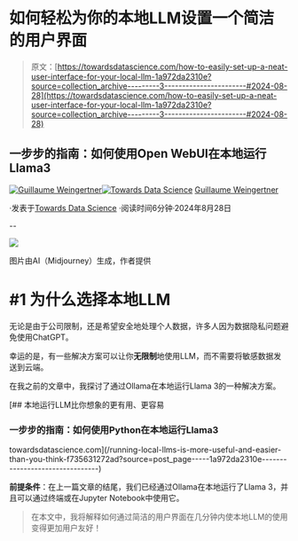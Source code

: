 # 如何轻松为你的本地LLM设置一个简洁的用户界面

> 原文：[https://towardsdatascience.com/how-to-easily-set-up-a-neat-user-interface-for-your-local-llm-1a972da2310e?source=collection_archive---------3-----------------------#2024-08-28](https://towardsdatascience.com/how-to-easily-set-up-a-neat-user-interface-for-your-local-llm-1a972da2310e?source=collection_archive---------3-----------------------#2024-08-28)

## 一步步的指南：如何使用Open WebUI在本地运行Llama3

[](https://guillaume-weingertner.medium.com/?source=post_page---byline--1a972da2310e--------------------------------)[![Guillaume Weingertner](../Images/fbfb34af986a7788394b6033c6954d57.png)](https://guillaume-weingertner.medium.com/?source=post_page---byline--1a972da2310e--------------------------------)[](https://towardsdatascience.com/?source=post_page---byline--1a972da2310e--------------------------------)[![Towards Data Science](../Images/a6ff2676ffcc0c7aad8aaf1d79379785.png)](https://towardsdatascience.com/?source=post_page---byline--1a972da2310e--------------------------------) [Guillaume Weingertner](https://guillaume-weingertner.medium.com/?source=post_page---byline--1a972da2310e--------------------------------)

·发表于[Towards Data Science](https://towardsdatascience.com/?source=post_page---byline--1a972da2310e--------------------------------) ·阅读时间6分钟·2024年8月28日

--

![](../Images/3b758ee77d1c941a6348673fd2974348.png)

图片由AI（Midjourney）生成，作者提供

# #1 为什么选择本地LLM

无论是由于公司限制，还是希望安全地处理个人数据，许多人因为数据隐私问题避免使用ChatGPT。

幸运的是，有一些解决方案可以让你**无限制**地使用LLM，而不需要将敏感数据发送到云端。

在我之前的文章中，我探讨了通过Ollama在本地运行Llama 3的一种解决方案。

[](/running-local-llms-is-more-useful-and-easier-than-you-think-f735631272ad?source=post_page-----1a972da2310e--------------------------------) [## 本地运行LLM比你想象的更有用、更容易

### 一步步的指南：如何使用Python在本地运行Llama3

towardsdatascience.com](/running-local-llms-is-more-useful-and-easier-than-you-think-f735631272ad?source=post_page-----1a972da2310e--------------------------------)

**前提条件**：在上一篇文章的结尾，我们已经通过Ollama在本地运行了Llama 3，并且可以通过终端或在Jupyter Notebook中使用它。

> 在本文中，我将解释如何通过简洁的用户界面在几分钟内使本地LLM的使用变得更加用户友好！
